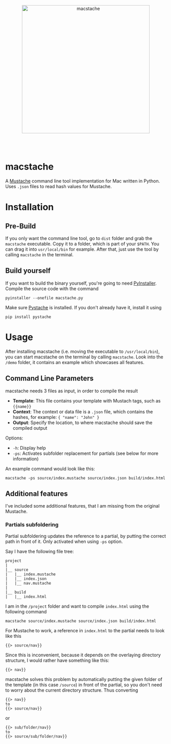 <br></br>
<p align="center">
  <img src="https://github.com/columbbus/macstache/blob/master/resources/macstache.png?raw=true" alt="macstache" width="400"/>
</p>
<br></br>


# macstache
A [Mustache](https://mustache.github.io) command line tool implementation for Mac written in Python. Uses `.json` files to read hash values for Mustache.



# Installation

## Pre-Build
If you only want the command line tool, go to `dist` folder and grab the `macstache` executable. Copy it to a folder, which is part of your `$PATH`. You can drag it into `usr/local/bin` for example. After that, just use the tool by calling `macstache` in the terminal.


## Build yourself
If you want to build the binary yourself, you're going to need [PyInstaller](https://www.pyinstaller.org). Compile the source code with the command
```
pyinstaller --onefile macstache.py
```

Make sure [Pystache](https://github.com/defunkt/pystache) is installed. If you don't already have it, install it using
```
pip install pystache
```



# Usage
After installing macstache (i.e. moving the executable to `/usr/local/bin`), you can start macstache on the terminal by calling `macstache`. Look into the `/demo` folder, it contains an example which showcases all features.


## Command Line Parameters
macstache needs 3 files as input, in order to compile the result
* **Template**: This file contains your template with Mustach tags, such as `{{name}}`
* **Context**: The context or data file is a `.json` file, which contains the hashes, for example: `{ "name": "John" }`
* **Output**: Specify the location, to where macstache should save the compiled output

Options:
* `-h`: Display help
* `-ps`: Activates subfolder replacement for partials (see below for more information)

An example command would look like this:
```
macstache -ps source/index.mustache source/index.json build/index.html
```


## Additional features
I've included some additional features, that I am missing from the original Mustache.

### Partials subfoldering
Partial subfoldering updates the reference to a partial, by putting the correct path in front of it. Only activated when using `-ps` option.

Say I have the following file tree:
```
project
|
|__ source
|   |__ index.mustache
|   |__ index.json
|   |__ nav.mustache
|
|__ build
|   |__ index.html
```
I am in the `/project` folder and want to compile `index.html` using the following command
```
macstache source/index.mustache source/index.json build/index.html
```
For Mustache to work, a reference in `index.html` to the partial needs to look like this
```
{{> source/nav}}
```
Since this is inconvenient, because it depends on the overlaying directory structure, I would rather have something like this:
```
{{> nav}}
```
macstache solves this problem by automatically putting the given folder of the template (in this case `/source`) in front of the partial, so you don't need to worry about the current directory structure. Thus converting
```
{{> nav}}
to
{{> source/nav}}
```
or
```
{{> sub/folder/nav}}
to
{{> source/sub/folder/nav}}
```
